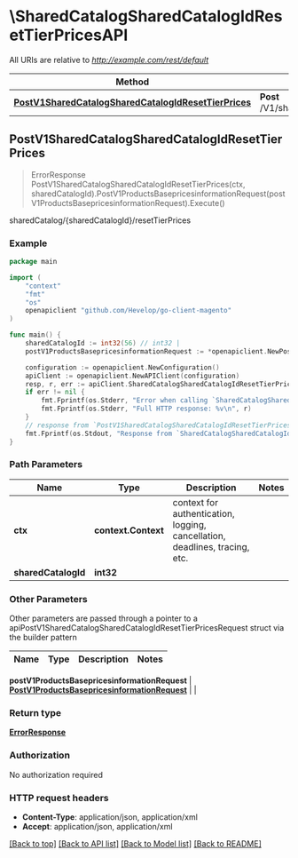 # \SharedCatalogSharedCatalogIdResetTierPricesAPI

All URIs are relative to *http://example.com/rest/default*

Method | HTTP request | Description
------------- | ------------- | -------------
[**PostV1SharedCatalogSharedCatalogIdResetTierPrices**](SharedCatalogSharedCatalogIdResetTierPricesAPI.md#PostV1SharedCatalogSharedCatalogIdResetTierPrices) | **Post** /V1/sharedCatalog/{sharedCatalogId}/resetTierPrices | sharedCatalog/{sharedCatalogId}/resetTierPrices



## PostV1SharedCatalogSharedCatalogIdResetTierPrices

> ErrorResponse PostV1SharedCatalogSharedCatalogIdResetTierPrices(ctx, sharedCatalogId).PostV1ProductsBasepricesinformationRequest(postV1ProductsBasepricesinformationRequest).Execute()

sharedCatalog/{sharedCatalogId}/resetTierPrices



### Example

```go
package main

import (
	"context"
	"fmt"
	"os"
	openapiclient "github.com/Hevelop/go-client-magento"
)

func main() {
	sharedCatalogId := int32(56) // int32 | 
	postV1ProductsBasepricesinformationRequest := *openapiclient.NewPostV1ProductsBasepricesinformationRequest([]string{"Skus_example"}) // PostV1ProductsBasepricesinformationRequest |  (optional)

	configuration := openapiclient.NewConfiguration()
	apiClient := openapiclient.NewAPIClient(configuration)
	resp, r, err := apiClient.SharedCatalogSharedCatalogIdResetTierPricesAPI.PostV1SharedCatalogSharedCatalogIdResetTierPrices(context.Background(), sharedCatalogId).PostV1ProductsBasepricesinformationRequest(postV1ProductsBasepricesinformationRequest).Execute()
	if err != nil {
		fmt.Fprintf(os.Stderr, "Error when calling `SharedCatalogSharedCatalogIdResetTierPricesAPI.PostV1SharedCatalogSharedCatalogIdResetTierPrices``: %v\n", err)
		fmt.Fprintf(os.Stderr, "Full HTTP response: %v\n", r)
	}
	// response from `PostV1SharedCatalogSharedCatalogIdResetTierPrices`: ErrorResponse
	fmt.Fprintf(os.Stdout, "Response from `SharedCatalogSharedCatalogIdResetTierPricesAPI.PostV1SharedCatalogSharedCatalogIdResetTierPrices`: %v\n", resp)
}
```

### Path Parameters


Name | Type | Description  | Notes
------------- | ------------- | ------------- | -------------
**ctx** | **context.Context** | context for authentication, logging, cancellation, deadlines, tracing, etc.
**sharedCatalogId** | **int32** |  | 

### Other Parameters

Other parameters are passed through a pointer to a apiPostV1SharedCatalogSharedCatalogIdResetTierPricesRequest struct via the builder pattern


Name | Type | Description  | Notes
------------- | ------------- | ------------- | -------------

 **postV1ProductsBasepricesinformationRequest** | [**PostV1ProductsBasepricesinformationRequest**](PostV1ProductsBasepricesinformationRequest.md) |  | 

### Return type

[**ErrorResponse**](ErrorResponse.md)

### Authorization

No authorization required

### HTTP request headers

- **Content-Type**: application/json, application/xml
- **Accept**: application/json, application/xml

[[Back to top]](#) [[Back to API list]](../README.md#documentation-for-api-endpoints)
[[Back to Model list]](../README.md#documentation-for-models)
[[Back to README]](../README.md)

